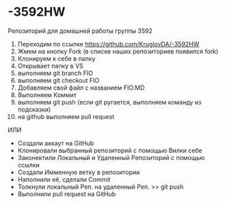 # -3592HW
Репозиторий для домашней работы группы  3592
1. Переходим по ссылке https://github.com/KruglovDA/-3592HW
2. Жмем на кнопку Fork (в списке наших репозиториев появился fork)
3. Клонируем к себе в папку
4. Открывает папку в VS
5. выполняем git branch FIO
6. выполняем git checkout FIO
7. Добавляем свой файл с названием FIO.MD
8. Выполняем Коммит
9. выполняем git push (если git ругается, выполняем команду из подсказки)
10. на github выполняем pull request

ИЛИ

+ Создали аккаут на GitHub
+ Клонировали выбранный репозиторий с помощью Вилки себе
+ Законектили Локальный и Удаленный Репозиторий с помощью ссылки
+ Создали Имменную ветку в репозитории
+ Наполнили её, сделали Commit
+ Толкнули локальный Реп. на удаленный Реп. >> git push
+ Выполнили pull request на GitHub